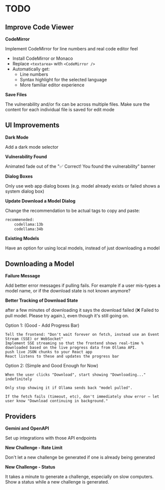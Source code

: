 # TODO

## Improve Code Viewer

**CodeMirror**

Implement CodeMirror for line numbers and real code editor feel

- Install CodeMirror or Monaco
- Replace `<textarea>` with `<CodeMirror />`
- Automatically get:
  - Line numbers
  - Syntax highlight for the selected language
  - More familiar editor experience

**Save Files**

The vulnerability and/or fix can be across multiple files.
Make sure the content for each individual file is saved for edit mode


## UI Improvements

**Dark Mode**

Add a dark mode selector

**Vulnerability Found**

Animated fade out of the "✅ Correct! You found the vulnerability" banner

**Dialog Boxes**

Only use web app dialog boxes (e.g. model already exists or failed shows a system dialog box)

**Update Download a Model Dialog**

Change the recommendation to be actual tags to copy and paste:
```txt
recommeneded:
    codellama:13b
    codellama:34b
```

**Existing Models**

Have an option for using local models, instead of just downloading a model

## Downloading a Model

**Failure Message**

Add better error messages if pulling fails. For example if a user mis-types a model name, or if the download state is not known anymore?

**Better Tracking of Download State**

after a few minutes of downloading it says the download failed (❌ Failed to pull model. Please try again.), even though it's still going on.

Option 1: (Good - Add Progress Bar)

    Tell the frontend: "Don't wait forever on fetch, instead use an Event Stream (SSE) or WebSocket"
    Implement SSE streaming so that the frontend shows real-time % downloaded based on the live progress data from Ollama API.
    push live JSON chunks to your React app
    React listens to these and updates the progress bar

Option 2: (Simple and Good Enough for Now)

    When the user clicks "Download", start showing "Downloading..." indefinitely

    Only stop showing it if Ollama sends back "model pulled".

    If the fetch fails (timeout, etc), don't immediately show error — let user know "Download continuing in background."

## Providers

**Gemini and OpenAPI**

Set up integrations with those API endpoints

**New Challenge - Rate Limit**

Don't let a new challenge be generated if one is already being generated

**New Challenge - Status**

It takes a minute to generate a challenge, especially on slow computers.
Show a status while a new challenge is generated.